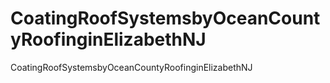 # CoatingRoofSystemsbyOceanCountyRoofinginElizabethNJ
CoatingRoofSystemsbyOceanCountyRoofinginElizabethNJ
